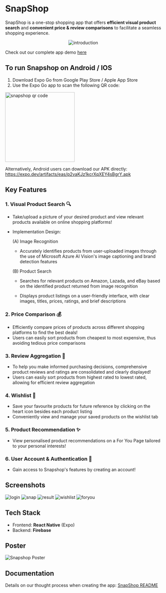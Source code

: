# SnapShop
SnapShop is a one-stop shopping app that offers **efficient visual product search** and **convenient price & review comparisons** to facilitate a seamless shopping experience.

<p align="center">
  <img src="https://github.com/user-attachments/assets/424fb226-41c4-4ed3-b144-4941bc16104b" alt="introduction" />
</p>

Check out our complete app demo [here](https://drive.google.com/file/d/1kIs7_73rGlKJBKE0b_rxvcPXOOUeGOMJ/view?usp=drive_link)

## To run Snapshop on Android / IOS
1. Download Expo Go from Google Play Store / Apple App Store
2. Use the Expo Go app to scan the following QR code:
<img width="224" alt="snapshop qr code" src="https://github.com/user-attachments/assets/3671a859-cb0c-4af3-8cc8-f99a6911b337">

  Alternatively, Android users can download our APK directly: https://expo.dev/artifacts/eas/p2vaKJz1kcrXqXEY4sBgrY.apk

## Key Features
### 1. Visual Product Search 🔍
- Take/upload a picture of your desired product and view relevant products available on online shopping platforms!
- Implementation Design:
  
  (A) Image Recognition
  
    - Accurately identifies products from user-uploaded images through the use of Microsoft Azure AI Vision's image captioning and brand detection features
  
  (B) Product Search
  
    - Searches for relevant products on Amazon, Lazada, and eBay based on the identified product returned from image recognition
    
    - Displays product listings on a user-friendly interface, with clear images, titles, prices, ratings, and brief descriptions

### 2. **Price Comparison** 💰
- Efficiently compare prices of products across different shopping platforms to find the best deals!
- Users can easily sort products from cheapest to most expensive, thus avoiding tedious price comparisons

### 3. **Review Aggregation** 🔖
- To help you make informed purchasing decisions, comprehensive product reviews and ratings are consolidated and clearly displayed!
- Users can easily sort products from highest rated to lowest rated, allowing for efficient review aggregation

### 4. **Wishlist** 💖
- Save your favourite products for future reference by clicking on the heart icon besides each product listing
- Conveniently view and manage your saved products on the wishlist tab

### 5. **Product Recommendation** ✨
- View personalised product recommendations on a For You Page tailored to your personal interests!

### 6. **User Account & Authentication** 🔐
- Gain access to Snapshop's features by creating an account!

## Screenshots
![login](https://github.com/user-attachments/assets/dc4d567f-9836-4ff7-ac28-44dd75a48770)
![snap](https://github.com/user-attachments/assets/a074af42-57c3-4826-a392-6f517d808844)
![result](https://github.com/user-attachments/assets/ab6a4b68-47bc-48a1-b70d-e9aa0450b06c)
![wishlist](https://github.com/user-attachments/assets/e83d003d-d20b-4089-a44c-30ba3ba2c204)
![foryou](https://github.com/user-attachments/assets/39a39aa3-2181-4969-84c6-1cc672622b2e)

## Tech Stack
- Frontend: **React Native** (Expo)
- Backend: **Firebase**

## Poster
![Snapshop Poster](https://github.com/user-attachments/assets/2e330762-1f33-40ad-9d3f-7fedc8814772)

## Documentation
Details on our thought process when creating the app: [SnapShop README](https://docs.google.com/document/d/17inlRu8nuAMDUC6uVuO2r01k9Hl4YF2PUfEm4l8u9A8/edit?usp=drive_link)
